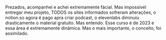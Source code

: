 Prezados, acompanhei e achei extremamente fácial.
Mas impossível entregar meu projeto, TODOS os sites informados sofreram alterações, o notion.so agora é pago apra criar podcast, o elevenlabs diminuiu drasticamente o material gratuito.
Mas entendo. Esse curso é de 2023 e essa área é extremamente dinâmica. 
Mas o mais importante, o conceito, foi assimilado.
